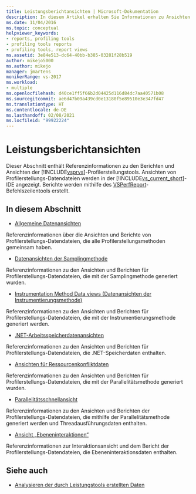 ```yaml
---
title: Leistungsberichtansichten | Microsoft-Dokumentation
description: In diesem Artikel erhalten Sie Informationen zu Ansichten von Profilerstellungsdatendateien. Diese werden in der Visual Studio-IDE angezeigt.
ms.date: 11/04/2016
ms.topic: conceptual
helpviewer_keywords:
- reports, profiling tools
- profiling tools reports
- profiling tools, report views
ms.assetid: 3e84e513-dc64-40bb-b385-03281f28b519
author: mikejo5000
ms.author: mikejo
manager: jmartens
monikerRange: vs-2017
ms.workload:
- multiple
ms.openlocfilehash: d40ce1ff5f66b2d04425d116d84dc7aa40571b08
ms.sourcegitcommit: ae6d47b09a439cd0e13180f5e89510e3e347fd47
ms.translationtype: HT
ms.contentlocale: de-DE
ms.lasthandoff: 02/08/2021
ms.locfileid: "99922224"
---
```

# <a name="performance-report-views"></a>Leistungsberichtansichten
Dieser Abschnitt enthält Referenzinformationen zu den Berichten und Ansichten der [!INCLUDE[vsprvs](../code-quality/includes/vsprvs_md.md)]-Profilerstellungstools. Ansichten von Profilerstellungs-Datendateien werden in der [!INCLUDE[vs_current_short](../code-quality/includes/vs_current_short_md.md)]-IDE angezeigt. Berichte werden mithilfe des [VSPerfReport](../profiling/vsperfreport.md)-Befehlszeilentools erstellt.

## <a name="in-this-section"></a>In diesem Abschnitt
- [Allgemeine Datenansichten](../profiling/common-data-views.md)

 Referenzinformationen über die Ansichten und Berichte von Profilerstellungs-Datendateien, die alle Profilerstellungsmethoden gemeinsam haben.

- [Datenansichten der Samplingmethode](../profiling/profiler-sampling-method-data-views.md)

 Referenzinformationen zu den Ansichten und Berichten für Profilerstellungs-Datendateien, die mit der Samplingmethode generiert wurden.

- [Instrumentation Method Data views (Datenansichten der Instrumentierungsmethode)](../profiling/instrumentation-method-data-views.md)

 Referenzinformationen zu den Ansichten und Berichten für Profilerstellungs-Datendateien, die mit der Instrumentierungsmethode generiert werden.

- [.NET-Arbeitsspeicherdatenansichten](../profiling/dotnet-memory-data-views.md)

 Referenzinformationen zu den Ansichten und Berichten für Profilerstellungs-Datendateien, die .NET-Speicherdaten enthalten.

- [Ansichten für Ressourcenkonfliktdaten](../profiling/resource-contention-data-views.md)

 Referenzinformationen zu den Ansichten und Berichten für Profilerstellungs-Datendateien, die mit der Parallelitätsmethode generiert wurden.

- [Parallelitätsschnellansicht](../profiling/concurrency-visualizer.md)

 Referenzinformationen zu den Ansichten und Berichten der Profilerstellungs-Datendateien, die mithilfe der Parallelitätsmethode generiert werden und Threadausführungsdaten enthalten.

- [Ansicht „Ebeneninteraktionen“](../profiling/tier-interactions-view.md)

 Referenzinformationen zur Interaktionsansicht und dem Bericht der Profilerstellungs-Datendateien, die Ebeneninteraktionsdaten enthalten.

## <a name="see-also"></a>Siehe auch
- [Analysieren der durch Leistungstools erstellten Daten](../profiling/analyzing-performance-tools-data.md)
